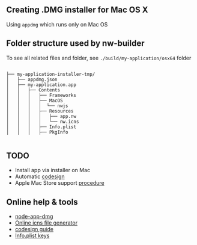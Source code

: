## Creating .DMG installer for Mac OS X


Using ```appdmg``` which runs only on Mac OS


## Folder structure used by nw-builder

To see all related files and folder, see ```./build/my-application/osx64``` folder

```

├── my-application-installer-tmp/
│   ├── appdmg.json
│   ├── my-application.app
│   │   ├── Contents
│   │   │   ├── Frameworks
│   │   │   ├── MacOS
│   │   │   │  └── nwjs
│   │   │   ├── Resources
│   │   │   │   ├── app.nw
│   │   │   │   └── nw.icns
│   │   │   ├── Info.plist
│   │   │   ├── PkgInfo


```


## TODO
* Install app via installer on Mac
* Automatic [codesign](https://developer.apple.com/library/mac/documentation/Darwin/Reference/ManPages/man1/codesign.1.html)
* Apple Mac Store support [procedure](https://github.com/nwjs/nw.js/wiki/Mac-App-Store-(MAS)-Submission-Guideline)

## Online help & tools
* [node-app-dmg](https://github.com/LinusU/node-appdmg)
* [Online icns file generator](https://iconverticons.com/online/)
* [codesign guide](http://blog.erickdransch.com/2012/02/signing-mac-builds/)
* [Info.plist keys](https://developer.apple.com/library/ios/documentation/General/Reference/InfoPlistKeyReference/Articles/CoreFoundationKeys.html)
